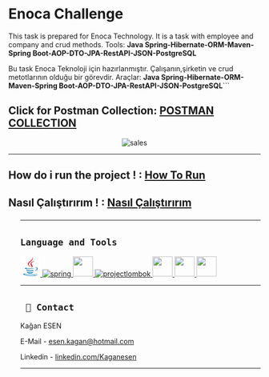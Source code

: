 # Enoca Challenge


This task is prepared for Enoca Technology. It is a task with employee and company and crud methods. 
Tools: **Java Spring-Hibernate-ORM-Maven-Spring Boot-AOP-DTO-JPA-RestAPI-JSON-PostgreSQL**

Bu task Enoca Teknoloji için hazırlanmıştır. Çalışanın,şirketin ve crud metotlarının olduğu bir görevdir. 
Araçlar: **Java Spring-Hibernate-ORM-Maven-Spring Boot-AOP-DTO-JPA-RestAPI-JSON-PostgreSQL**```








## Click for Postman Collection: <a href="https://github.com/Kaganesen/EnocaChallange/blob/master/PostmanCollections/EnocaChallange.postman_collection.json">POSTMAN COLLECTION</a>

<p align="center">
  <img src="https://st2.depositphotos.com/2704315/6490/v/600/depositphotos_64907687-stock-illustration-vector-business-illustration.jpg" alt="sales">
 </p>


---

## How do i run the project ! : <a href="https://github.com/Kaganesen/EnocaChallange/blob/master/EnocaChallange/HowToRun.txt"> How To Run </a>

## Nasıl Çalıştırırım ! : <a href="https://github.com/Kaganesen/EnocaChallange/blob/master/EnocaChallange/NasilCalistiririm.txt"> Nasıl Çalıştırırım</a> 

###  
<ul>
                           
    

---

  
## `Language and Tools` 
<p align="left"> <a href="https://www.java.com" target="_blank"> <img src="https://raw.githubusercontent.com/devicons/devicon/master/icons/java/java-original.svg" alt="java" width="40" height="40"/> </a> <a href="https://spring.io/" target="_blank"> <img src="https://www.vectorlogo.zone/logos/springio/springio-icon.svg" alt="spring" width="40" height="40"/> </a>
<a href="https://www.postgresql.org/" target="_blank"> <img src="https://upload.wikimedia.org/wikipedia/commons/2/29/Postgresql_elephant.svg" width="40"height="40"/>
<a href="https://projectlombok.org/" target="_blank"> <img src="https://avatars.githubusercontent.com/u/45949248?s=200&v=4" alt="projectlombok" width="40" height="40"/> 
<a href="https://hibernate.org/" target="_blank"> <img src="https://cdn.freebiesupply.com/logos/large/2x/hibernate-logo-png-transparent.png" width="40" height="40"/> 
<a href="https://swagger.io/" target="_blank"> <img src="https://seeklogo.com/images/S/swagger-logo-A49F73BAF4-seeklogo.com.png" width="40" height="40"/> 
<a href="https://spring.io/projects/spring-data-jpa" target="_blank"> <img src="https://huongdanjava.com/wp-content/uploads/2018/01/spring-data.png" width="40"height="40"/>
</a>
</p>
 
-----
  

## ` 📧 Contact`

Kağan ESEN 

E-Mail - [esen.kagan@hotmail.com](mailto:esen.kagan@hotmail.com)

Linkedin - [linkedin.com/Kaganesen](https://www.linkedin.com/in/kaganesen/)


---
